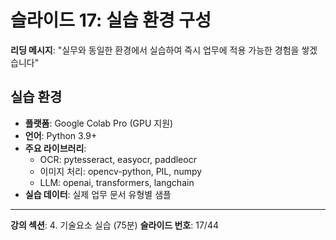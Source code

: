 # 슬라이드 17: 실습 환경 구성

**리딩 메시지**: "실무와 동일한 환경에서 실습하여 즉시 업무에 적용 가능한 경험을 쌓겠습니다"

## 실습 환경

- **플랫폼**: Google Colab Pro (GPU 지원)
- **언어**: Python 3.9+
- **주요 라이브러리**: 
  - OCR: pytesseract, easyocr, paddleocr
  - 이미지 처리: opencv-python, PIL, numpy
  - LLM: openai, transformers, langchain
- **실습 데이터**: 실제 업무 문서 유형별 샘플

---

**강의 섹션**: 4. 기술요소 실습 (75분)
**슬라이드 번호**: 17/44

